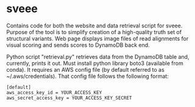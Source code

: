 # sveee
Contains code for both the website and data retrieval script for sveee.
Purpose of the tool is to simplify creation of a high-quality truth set of structural variants.
Web page displays image files of read alignments for visual scoring and sends scores to DynamoDB back end.

Python script "retrieval.py" retrieves data from the DynamoDB table and, currently, prints it out.
Must install python library boto3 (available from conda).
It requires an AWS config file (by default referred to as ~/.aws/credentials).
That config file follows the following format:

```
[default]
aws_access_key_id = YOUR_ACCESS_KEY
aws_secret_access_key = YOUR_ACCESS_KEY_SECRET
```
